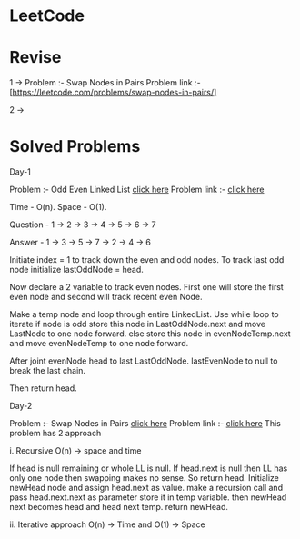 # LeetCode

# Revise 
1 ->
    Problem :- Swap Nodes in Pairs
    Problem link :- [https://leetcode.com/problems/swap-nodes-in-pairs/]

2 -> 


# Solved Problems
Day-1 

Problem :- Odd Even Linked List [click here](OddEvenLL.java)
Problem link :- [click here](https://leetcode.com/problems/odd-even-linked-list/)

Time - O(n). Space - O(1).

Question -
1 -> 2 -> 3 -> 4 -> 5 -> 6 -> 7

Answer -
1 -> 3 -> 5 -> 7 -> 2 -> 4 -> 6

Initiate index = 1 to track down the even and odd nodes.
To track last odd node initialize lastOddNode = head.
 
Now declare a 2 variable to track even nodes. First one will store the first even node and second will track recent even Node.

Make a temp node and loop through entire LinkedList. 
Use while loop to iterate 
if node is odd store this node in LastOddNode.next and move LastNode to one node forward.
else store this node in evenNodeTemp.next and move evenNodeTemp to one node forward.

After joint evenNode head to last LastOddNode.
lastEvenNode to null to break the last chain.

Then return head.

Day-2

Problem :- Swap Nodes in Pairs [click here](SwapNodeInPairs.java)
Problem link :- [click here](https://leetcode.com/problems/swap-nodes-in-pairs/)
This problem has 2 approach

i. Recursive 
O(n) -> space and time 

If head is null remaining or whole LL is null. If head.next is null then LL has only one node then swapping makes no sense. So return head.
Initialize newHead node and assign head.next as value.
make a recursion call and pass head.next.next as parameter store it in temp variable.
then newHead next becomes head and head next temp.
return newHead.

ii. Iterative approach
O(n) -> Time and O(1) -> Space